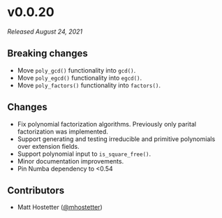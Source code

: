 # v0.0.20

*Released August 24, 2021*

## Breaking changes

- Move `poly_gcd()` functionality into `gcd()`.
- Move `poly_egcd()` functionality into `egcd()`.
- Move `poly_factors()` functionality into `factors()`.

## Changes

- Fix polynomial factorization algorithms. Previously only parital factorization was implemented.
- Support generating and testing irreducible and primitive polynomials over extension fields.
- Support polynomial input to `is_square_free()`.
- Minor documentation improvements.
- Pin Numba dependency to <0.54

## Contributors

- Matt Hostetter ([@mhostetter](https://github.com/mhostetter))

